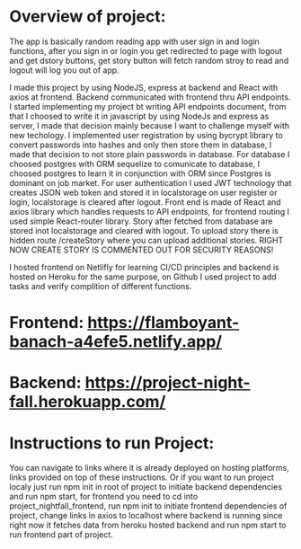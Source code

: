 # Overview of project:

The app is basically random reading app with user sign in and login functions, after you sign in or login you get redirected to page with logout and 
get dstory buttons, get story button will fetch random stroy to read and logout will log you out of app.

I made this project by using NodeJS, express at backend and React with axios at frontend.
Backend communicated with frontend thru API endpoints. I started implementing my project bt writing API endpoints document, from that I 
choosed to write it in javascript by using NodeJs and express as server, I made that decision mainly because I want to challenge myself with new techology.
I implemented user registration by using bycrypt library to convert passwords into hashes and only then store them in database, I made that decision to not store 
plain passwords in database. For database I choosed postgres with ORM sequelize to comunicate to database, I choosed postgres to learn it in conjunction with ORM since Postgres is dominant on job market. For user authentication I used JWT technology that creates JSON web token and stored it in localstorage on user register or login, localstorage is cleared after logout. Front end is made of React and axios library which handles requests to API endpoints, for frontend routing I used simple React-router library. Story after fetched from database are stored inot localstorage and cleared with logout. To upload story there is hidden route /createStory where you can upload additional stories. RIGHT NOW CREATE STORY IS COMMENTED OUT FOR SECURITY REASONS!

I hosted frontend on Netlifly for learning CI/CD principles and backend is hosted on Heroku for the same purpose, on Github I used project to add tasks and verify complition of different functions. 

# Frontend: https://flamboyant-banach-a4efe5.netlify.app/

# Backend: https://project-night-fall.herokuapp.com/


# Instructions to run Project:

You can navigate to links where it is already deployed on hosting platforms, links provided on top of these instructions.
Or if you want to run project localy just run npm init in root of project to initiate backend dependencies and run npm start,
for frontend you need to cd into project_nightfall_frontend, run npm init to initiate frontend dependencies of project, change links in axios to localhost where backend is
running since right now it fetches data from heroku hosted backend and run npm start to run frontend part of project.